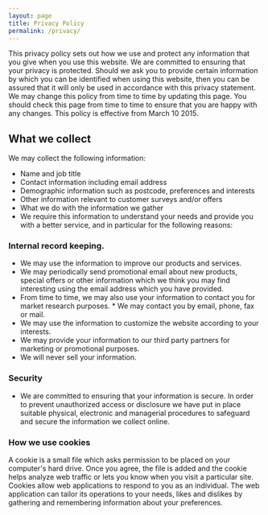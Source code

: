 ```yaml
---
layout: page
title: Privacy Policy
permalink: /privacy/
---
```


This privacy policy sets out how we use and protect any information that you give when you use this website. We are committed to ensuring that your privacy is protected. Should we ask you to provide certain information by which you can be identified when using this website, then you can be assured that it will only be used in accordance with this privacy statement. We may change this policy from time to time by updating this page. You should check this page from time to time to ensure that you are happy with any changes. This policy is effective from March 10 2015.

## What we collect

We may collect the following information: 

* Name and job title
* Contact information including email address
* Demographic information such as postcode, preferences and interests
* Other information relevant to customer surveys and/or offers
* What we do with the information we gather
* We require this information to understand your needs and provide you with a better service, and in particular for the following reasons:

### Internal record keeping.

* We may use the information to improve our products and services.
* We may periodically send promotional email about new products, special offers or other information which we think you may find interesting using the email address which you have provided. 
* From time to time, we may also use your information to contact you for market research purposes. * We may contact you by email, phone, fax or mail.
* We may use the information to customize the website according to your interests.
* We may provide your information to our third party partners for marketing or promotional purposes.
* We will never sell your information. 

### Security

* We are committed to ensuring that your information is secure. In order to prevent unauthorized access or disclosure we have put in place suitable physical, electronic and managerial procedures to safeguard and secure the information we collect online.

### How we use cookies

A cookie is a small file which asks permission to be placed on your computer's hard drive. Once you agree, the file is added and the cookie helps analyze web traffic or lets you know when you visit a particular site. Cookies allow web applications to respond to you as an individual. The web application can tailor its operations to your needs, likes and dislikes by gathering and remembering information about your preferences. 